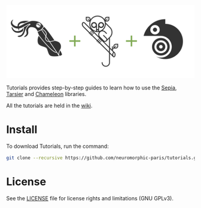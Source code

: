 ![tutorials](banner.png "The Tutorials banner")

Tutorials provides step-by-step guides to learn how to use the [Sepia](https://github.com/neuromorphic-paris/sepia), [Tarsier](https://github.com/neuromorphic-paris/tarsier) and [Chameleon](https://github.com/neuromorphic-paris/chameleon) libraries.

All the tutorials are held in the [wiki](https://github.com/neuromorphic-paris/tutorials/wiki).

# Install

To download Tutorials, run the command:
```sh
git clone --recursive https://github.com/neuromorphic-paris/tutorials.git
```

# License

See the [LICENSE](LICENSE.txt) file for license rights and limitations (GNU GPLv3).
